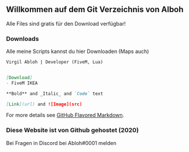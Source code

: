 ## Willkommen auf dem Git Verzeichnis von Alboh

Alle Files sind gratis für den Download verfügbar!

### Downloads

Alle meine Scripts kannst du hier Downloaden (Maps auch)

```markdown
Virgil Abloh | Developer (FiveM, Lua)


[Download]
- FiveM IKEA

**Bold** and _Italic_ and `Code` text

[Link](url) and ![Image](src)
```

For more details see [GitHub Flavored Markdown](https://guides.github.com/features/mastering-markdown/).

### Diese Website ist von Github gehostet (2020)

Bei Fragen in Discord bei Abloh#0001 melden
